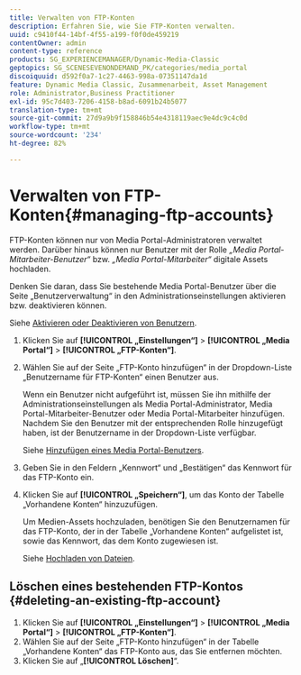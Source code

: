 ```yaml
---
title: Verwalten von FTP-Konten
description: Erfahren Sie, wie Sie FTP-Konten verwalten.
uuid: c9410f44-14bf-4f55-a199-f0f0de459219
contentOwner: admin
content-type: reference
products: SG_EXPERIENCEMANAGER/Dynamic-Media-Classic
geptopics: SG_SCENESEVENONDEMAND_PK/categories/media_portal
discoiquuid: d592f0a7-1c27-4463-998a-07351147da1d
feature: Dynamic Media Classic, Zusammenarbeit, Asset Management
role: Administrator,Business Practitioner
exl-id: 95c7d403-7206-4158-b8ad-6091b24b5077
translation-type: tm+mt
source-git-commit: 27d9a9b9f158846b54e4318119aec9e4dc9c4c0d
workflow-type: tm+mt
source-wordcount: '234'
ht-degree: 82%

---
```


# Verwalten von FTP-Konten{#managing-ftp-accounts}

FTP-Konten können nur von Media Portal-Administratoren verwaltet werden. Darüber hinaus können nur Benutzer mit der Rolle *„Media Portal-Mitarbeiter-Benutzer“* bzw. *„Media Portal-Mitarbeiter“* digitale Assets hochladen.

Denken Sie daran, dass Sie bestehende Media Portal-Benutzer über die Seite „Benutzerverwaltung“ in den Administrationseinstellungen aktivieren bzw. deaktivieren können.

Siehe [Aktivieren oder Deaktivieren von Benutzern](administration-setup.md#activating_or_deactivating_users).

1. Klicken Sie auf **[!UICONTROL „Einstellungen“]** > **[!UICONTROL „Media Portal“]** > **[!UICONTROL „FTP-Konten“]**.
1. Wählen Sie auf der Seite „FTP-Konto hinzufügen“ in der Dropdown-Liste „Benutzername für FTP-Konten“ einen Benutzer aus.

   Wenn ein Benutzer nicht aufgeführt ist, müssen Sie ihn mithilfe der Administrationseinstellungen als Media Portal-Administrator, Media Portal-Mitarbeiter-Benutzer oder Media Portal-Mitarbeiter hinzufügen. Nachdem Sie den Benutzer mit der entsprechenden Rolle hinzugefügt haben, ist der Benutzername in der Dropdown-Liste verfügbar.

   Siehe [Hinzufügen eines Media Portal-Benutzers](adding-media-portal-users.md#adding_a_media_portal_user).

1. Geben Sie in den Feldern „Kennwort“ und „Bestätigen“ das Kennwort für das FTP-Konto ein.
1. Klicken Sie auf **[!UICONTROL „Speichern“]**, um das Konto der Tabelle „Vorhandene Konten“ hinzuzufügen.

   Um Medien-Assets hochzuladen, benötigen Sie den Benutzernamen für das FTP-Konto, der in der Tabelle „Vorhandene Konten“ aufgelistet ist, sowie das Kennwort, das dem Konto zugewiesen ist.

   Siehe [Hochladen von Dateien](uploading-files.md#uploading_files).

## Löschen eines bestehenden FTP-Kontos  {#deleting-an-existing-ftp-account}

1. Klicken Sie auf **[!UICONTROL „Einstellungen“]** > **[!UICONTROL „Media Portal“]** > **[!UICONTROL „FTP-Konten“]**.
1. Wählen Sie auf der Seite „FTP-Konto hinzufügen“ in der Tabelle „Vorhandene Konten“ das FTP-Konto aus, das Sie entfernen möchten.
1. Klicken Sie auf „**[!UICONTROL Löschen]**“.
